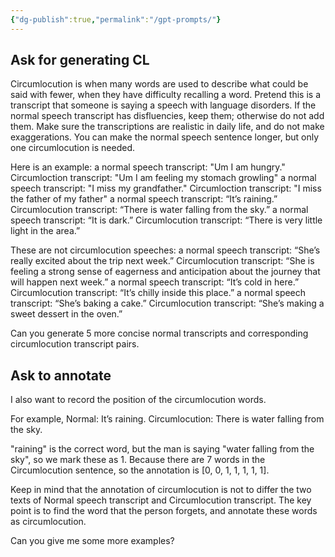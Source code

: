 ```yaml
---
{"dg-publish":true,"permalink":"/gpt-prompts/"}
---
```



## Ask for generating CL
Circumlocution is when many words are used to describe what could be said with fewer, when they have difficulty recalling a word. Pretend this is a transcript that someone is saying a speech with language disorders. If the normal speech transcript has disfluencies, keep them; otherwise do not add them. Make sure the transcriptions are realistic in daily life, and do not make exaggerations. You can make the normal speech sentence longer, but only one circumlocution is needed.

Here is an example:
a normal speech transcript: "Um I am hungry." Circumloction transcript: "Um I am feeling my stomach growling"
a normal speech transcript: "I miss my grandfather." Circumloction transcript: "I miss the father of my father"
a normal speech transcript: “It’s raining.” Circumlocution transcript: “There is water falling from the sky.”
a normal speech transcript: “It is dark.” Circumlocution transcript: “There is very little light in the area.”

These are not circumlocution speeches:
a normal speech transcript: “She’s really excited about the trip next week.” Circumlocution transcript: “She is feeling a strong sense of eagerness and anticipation about the journey that will happen next week.”
a normal speech transcript: “It’s cold in here.” Circumlocution transcript: “It’s chilly inside this place.”
a normal speech transcript: “She’s baking a cake.” Circumlocution transcript: “She’s making a sweet dessert in the oven.”

Can you generate 5 more concise normal transcripts and corresponding circumlocution transcript pairs.

## Ask to annotate
I also want to record the position of the circumlocution words. 

For example, 
Normal: It’s raining.
Circumlocution: There is water falling from the sky.

"raining" is the correct word, but the man is saying "water falling from the sky", so we mark these as 1. Because there are 7 words in the Circumlocution sentence, so the annotation is [0, 0, 1, 1, 1, 1, 1].

Keep in mind that the annotation of circumlocution is not to differ the two texts of Normal speech transcript and Circumlocution transcript. The key point is to find the word that the person forgets, and annotate these words as circumlocution. 

Can you give me some more examples?